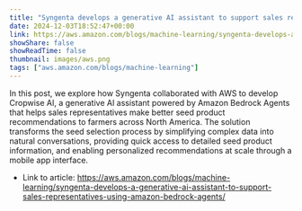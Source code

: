 ```yaml
---
title: "Syngenta develops a generative AI assistant to support sales representatives using Amazon Bedrock Agents"
date: 2024-12-03T18:52:47+00:00
link: https://aws.amazon.com/blogs/machine-learning/syngenta-develops-a-generative-ai-assistant-to-support-sales-representatives-using-amazon-bedrock-agents/
showShare: false
showReadTime: false
thumbnail: images/aws.png
tags: ["aws.amazon.com/blogs/machine-learning"]
---
```

In this post, we explore how Syngenta collaborated with AWS to develop Cropwise AI, a generative AI assistant powered by Amazon Bedrock Agents that helps sales representatives make better seed product recommendations to farmers across North America. The solution transforms the seed selection process by simplifying complex data into natural conversations, providing quick access to detailed seed product information, and enabling personalized recommendations at scale through a mobile app interface.

- Link to article: https://aws.amazon.com/blogs/machine-learning/syngenta-develops-a-generative-ai-assistant-to-support-sales-representatives-using-amazon-bedrock-agents/